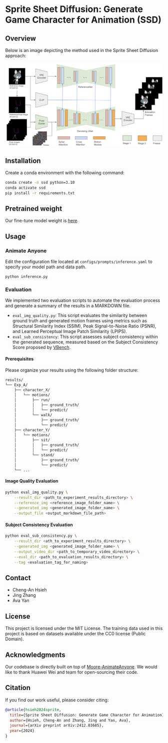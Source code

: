 # Sprite Sheet Diffusion: Generate Game Character for Animation (SSD)

## Overview
Below is an image depicting the method used in the Sprite Sheet Diffusion approach:

![Method Overview](https://github.com/chenganhsieh/spritesheet-diffusion/blob/main/static/images/method.png)

## Installation 
Create a conda environment with the following command:
```bash
conda create -n ssd python=3.10
conda activate ssd
pip install -r requirements.txt
```
## Pretrained weight
Our fine-tune model weight is [here](https://drive.google.com/drive/folders/1VxbOv5PE441NsNStQlmqbIw0iyY9Mn9L?usp=sharing). 

## Usage
### Animate Anyone
Edit the configuration file located at `configs/prompts/inference.yaml` to specify your model path and data path.
```bash
python inference.py
```

### Evaluation
We implemented two evaluation scripts to automate the evaluation process and generate a summary of the results in a MARKDOWN file.
- `eval_img_quality.py`: This script evaluates the similarity between ground truth and generated motion frames using metrics such as Structural Similarity Index (SSIM), Peak Signal-to-Noise Ratio (PSNR), and Learned Perceptual Image Patch Similarity (LPIPS).
- `eval_sub_consistency`: This script assesses subject consistency within the generated sequence, measured based on the Subject Consistency Score proposed by [VBench](https://github.com/OpenGVLab/VBench).


#### Prerequisites
Please organize your results using the following folder structure:

```
results/
└── Exp_A/
    ├── character_X/
    │   └── motions/
    │       ├── run/
    │       │   ├── ground_truth/
    │       │   └── predict/
    │       └── walk/
    │           ├── ground_truth/
    │           └── predict/
    ├── character_Y/
    │   └── motions/
    │       ├── sit/
    │       │   ├── ground_truth/
    │       │   └── predict/
    │       └── stand/
    │           ├── ground_truth/
    │           └── predict/
    └── ...
```

#### Image Quality Evaluation
```bash
python eval_img_quality.py \
    --result_dir <path_to_experiment_results_directory> \
    --reference_img <reference_image_folder_name> \
    --generated_img <generated_image_folder_name> \
    --output_file <output_markdown_file_path>
```

#### Subject Consistency Evaluation
```bash
python eval_sub_consistency.py \
    --result_dir <ath_to_experiment_results_directory> \
    --generated_img <generated_image_folder_name> \
    --output_video_dir <path_to_temporary_video_directory> \
    --eval_dir <path_to_evaluation_results_directory> \
    --tag <evaluation_tag_for_naming>
```


## Contact
* Cheng-An Hsieh
* Jing Zhang
* Ava Yan

## License
This project is licensed under the MIT License.
The training data used in this project is based on datasets available under the CC0 license (Public Domain).

## Acknowledgments
Our codebase is directly built on top of [Moore-AnimateAnyone](https://github.com/MooreThreads/Moore-AnimateAnyone). We would like to thank Huawei Wei and team for open-sourcing their code.

## Citation
If you find our work useful, please consider citing:
```bibtex
@article{hsieh2024sprite,
  title={Sprite Sheet Diffusion: Generate Game Character for Animation},
  author={Hsieh, Cheng-An and Zhang, Jing and Yan, Ava},
  journal={arXiv preprint arXiv:2412.03685},
  year={2024}
}
